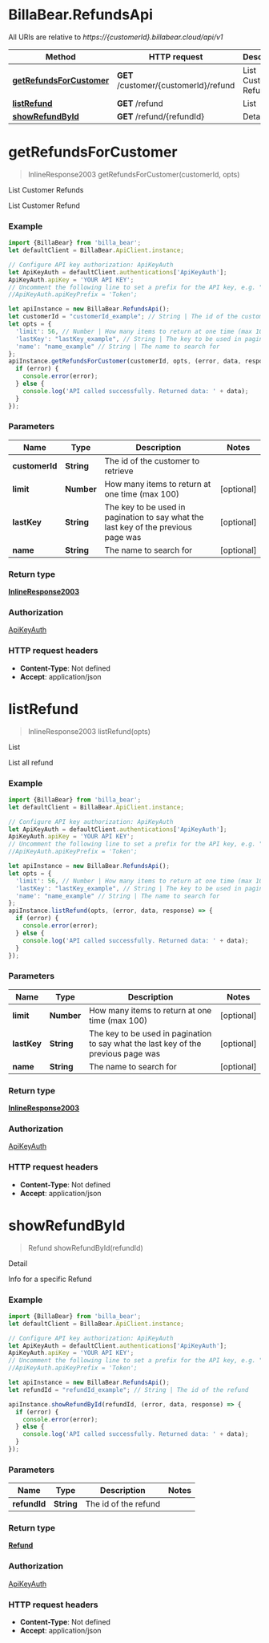 # BillaBear.RefundsApi

All URIs are relative to *https://{customerId}.billabear.cloud/api/v1*

Method | HTTP request | Description
------------- | ------------- | -------------
[**getRefundsForCustomer**](RefundsApi.md#getRefundsForCustomer) | **GET** /customer/{customerId}/refund | List Customer Refunds
[**listRefund**](RefundsApi.md#listRefund) | **GET** /refund | List
[**showRefundById**](RefundsApi.md#showRefundById) | **GET** /refund/{refundId} | Detail

<a name="getRefundsForCustomer"></a>
# **getRefundsForCustomer**
> InlineResponse2003 getRefundsForCustomer(customerId, opts)

List Customer Refunds

List Customer Refund

### Example
```javascript
import {BillaBear} from 'billa_bear';
let defaultClient = BillaBear.ApiClient.instance;

// Configure API key authorization: ApiKeyAuth
let ApiKeyAuth = defaultClient.authentications['ApiKeyAuth'];
ApiKeyAuth.apiKey = 'YOUR API KEY';
// Uncomment the following line to set a prefix for the API key, e.g. "Token" (defaults to null)
//ApiKeyAuth.apiKeyPrefix = 'Token';

let apiInstance = new BillaBear.RefundsApi();
let customerId = "customerId_example"; // String | The id of the customer to retrieve
let opts = { 
  'limit': 56, // Number | How many items to return at one time (max 100)
  'lastKey': "lastKey_example", // String | The key to be used in pagination to say what the last key of the previous page was
  'name': "name_example" // String | The name to search for
};
apiInstance.getRefundsForCustomer(customerId, opts, (error, data, response) => {
  if (error) {
    console.error(error);
  } else {
    console.log('API called successfully. Returned data: ' + data);
  }
});
```

### Parameters

Name | Type | Description  | Notes
------------- | ------------- | ------------- | -------------
 **customerId** | **String**| The id of the customer to retrieve | 
 **limit** | **Number**| How many items to return at one time (max 100) | [optional] 
 **lastKey** | **String**| The key to be used in pagination to say what the last key of the previous page was | [optional] 
 **name** | **String**| The name to search for | [optional] 

### Return type

[**InlineResponse2003**](InlineResponse2003.md)

### Authorization

[ApiKeyAuth](../README.md#ApiKeyAuth)

### HTTP request headers

 - **Content-Type**: Not defined
 - **Accept**: application/json

<a name="listRefund"></a>
# **listRefund**
> InlineResponse2003 listRefund(opts)

List

List all refund

### Example
```javascript
import {BillaBear} from 'billa_bear';
let defaultClient = BillaBear.ApiClient.instance;

// Configure API key authorization: ApiKeyAuth
let ApiKeyAuth = defaultClient.authentications['ApiKeyAuth'];
ApiKeyAuth.apiKey = 'YOUR API KEY';
// Uncomment the following line to set a prefix for the API key, e.g. "Token" (defaults to null)
//ApiKeyAuth.apiKeyPrefix = 'Token';

let apiInstance = new BillaBear.RefundsApi();
let opts = { 
  'limit': 56, // Number | How many items to return at one time (max 100)
  'lastKey': "lastKey_example", // String | The key to be used in pagination to say what the last key of the previous page was
  'name': "name_example" // String | The name to search for
};
apiInstance.listRefund(opts, (error, data, response) => {
  if (error) {
    console.error(error);
  } else {
    console.log('API called successfully. Returned data: ' + data);
  }
});
```

### Parameters

Name | Type | Description  | Notes
------------- | ------------- | ------------- | -------------
 **limit** | **Number**| How many items to return at one time (max 100) | [optional] 
 **lastKey** | **String**| The key to be used in pagination to say what the last key of the previous page was | [optional] 
 **name** | **String**| The name to search for | [optional] 

### Return type

[**InlineResponse2003**](InlineResponse2003.md)

### Authorization

[ApiKeyAuth](../README.md#ApiKeyAuth)

### HTTP request headers

 - **Content-Type**: Not defined
 - **Accept**: application/json

<a name="showRefundById"></a>
# **showRefundById**
> Refund showRefundById(refundId)

Detail

Info for a specific Refund

### Example
```javascript
import {BillaBear} from 'billa_bear';
let defaultClient = BillaBear.ApiClient.instance;

// Configure API key authorization: ApiKeyAuth
let ApiKeyAuth = defaultClient.authentications['ApiKeyAuth'];
ApiKeyAuth.apiKey = 'YOUR API KEY';
// Uncomment the following line to set a prefix for the API key, e.g. "Token" (defaults to null)
//ApiKeyAuth.apiKeyPrefix = 'Token';

let apiInstance = new BillaBear.RefundsApi();
let refundId = "refundId_example"; // String | The id of the refund

apiInstance.showRefundById(refundId, (error, data, response) => {
  if (error) {
    console.error(error);
  } else {
    console.log('API called successfully. Returned data: ' + data);
  }
});
```

### Parameters

Name | Type | Description  | Notes
------------- | ------------- | ------------- | -------------
 **refundId** | **String**| The id of the refund | 

### Return type

[**Refund**](Refund.md)

### Authorization

[ApiKeyAuth](../README.md#ApiKeyAuth)

### HTTP request headers

 - **Content-Type**: Not defined
 - **Accept**: application/json

